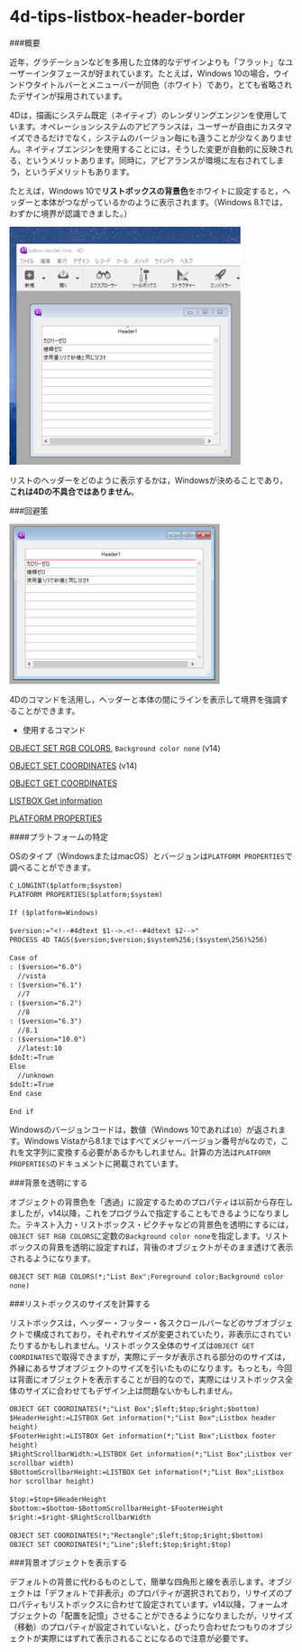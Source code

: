 # 4d-tips-listbox-header-border

###概要

近年，グラデーションなどを多用した立体的なデザインよりも「フラット」なユーザーインタフェースが好まれています。たとえば，Windows 10の場合，ウインドウタイトルバーとメニューバーが同色（ホワイト）であり，とても省略されたデザインが採用されています。

4Dは，描画にシステム既定（ネイティブ）のレンダリングエンジンを使用しています。オペレーションシステムのアピアランスは，ユーザーが自由にカスタマイズできるだけでなく，システムのバージョン毎にも違うことが少なくありません。ネイティブエンジンを使用することには，そうした変更が自動的に反映される，というメリットあります。同時に，アピアランスが環境に左右されてしまう，というデメリットもあります。

たとえば，Windows 10で**リストボックスの背景色**をホワイトに設定すると，ヘッダーと本体がつながっているかのように表示されます。（Windows 8.1では，わずかに境界が認識できました。）

![](https://github.com/4D-JP/4d-tips-listbox-header-border/blob/master/screenshot.png)

リストのヘッダーをどのように表示するかは，Windowsが決めることであり，**これは4Dの不具合ではありません**。

###回避策

![](https://github.com/4D-JP/4d-tips-listbox-header-border/blob/master/result.png)

4Dのコマンドを活用し，ヘッダーと本体の間にラインを表示して境界を強調することができます。

* 使用するコマンド

[OBJECT SET RGB COLORS](http://doc.4d.com/4dv15r/help/command/ja/page628.html), ``Background color none`` (v14) 

[OBJECT SET COORDINATES](http://doc.4d.com/4dv15r/help/command/ja/page1248.html) (v14)

[OBJECT GET COORDINATES](http://doc.4d.com/4dv15r/help/command/ja/page663.html)

[LISTBOX Get information](http://doc.4d.com/4dv15r/help/command/ja/page917.html)

[PLATFORM PROPERTIES](http://doc.4d.com/4dv15r/help/command/ja/page365.html)

####プラトフォームの特定

OSのタイプ（WindowsまたはmacOS）とバージョンは``PLATFORM PROPERTIES``で調べることができます。

```
C_LONGINT($platform;$system)
PLATFORM PROPERTIES($platform;$system)

If ($platform=Windows)

$version:="<!--#4dtext $1-->.<!--#4dtext $2-->"
PROCESS 4D TAGS($version;$version;$system%256;($system\256)%256)

Case of 
: ($version="6.0")
  //vista
: ($version="6.1")
  //7
: ($version="6.2")
  //8
: ($version="6.3")
  //8.1
: ($version="10.0")
  //latest:10
$doIt:=True
Else 
  //unknown
$doIt:=True
End case 

End if 
```

Windowsのバージョンコードは，数値（Windows 10であれば``10``）が返されます。Windows Vistaから8.1まではすべてメジャーバージョン番号が``6``なので，これを文字列に変換する必要があるかもしれません。計算の方法は``PLATFORM PROPERTIES``のドキュメントに掲載されています。

###背景を透明にする

オブジェクトの背景色を「透過」に設定するためのプロパティは以前から存在しましたが，v14以降，これをプログラムで指定することもできるようになりました。テキスト入力・リストボックス・ピクチャなどの背景色を透明にするには，``OBJECT SET RGB COLORS``に定数の``Background color none``を指定します。リストボックスの背景を透明に設定すれば，背後のオブジェクトがそのまま透けて表示されるようになります。

```
OBJECT SET RGB COLORS(*;"List Box";Foreground color;Background color none)
```

###リストボックスのサイズを計算する

リストボックスは，ヘッダー・フッター・各スクロールバーなどのサブオブジェクトで構成されており，それぞれサイズが変更されていたり，非表示にされていたりするかもしれません。リストボックス全体のサイズは``OBJECT GET COORDINATES``で取得できますが，実際にデータが表示される部分ののサイズは，外縁にあるサブオブジェクトのサイズを引いたものになります。もっとも，今回は背面にオブジェクトを表示することが目的なので，実際にはリストボックス全体のサイズに合わせてもデザイン上は問題ないかもしれません。

```
OBJECT GET COORDINATES(*;"List Box";$left;$top;$right;$bottom)
$HeaderHeight:=LISTBOX Get information(*;"List Box";Listbox header height)
$FooterHeight:=LISTBOX Get information(*;"List Box";Listbox footer height)
$RightScrollbarWidth:=LISTBOX Get information(*;"List Box";Listbox ver scrollbar width)
$BottomScrollbarHeight:=LISTBOX Get information(*;"List Box";Listbox hor scrollbar height)

$top:=$top+$HeaderHeight
$bottom:=$bottom-$BottomScrollbarHeight-$FooterHeight
$right:=$right-$RightScrollbarWidth

OBJECT SET COORDINATES(*;"Rectangle";$left;$top;$right;$bottom)
OBJECT SET COORDINATES(*;"Line";$left;$top;$right;$top)
```

###背景オブジェクトを表示する

デフォルトの背景に代わるものとして，簡単な四角形と線を表示します。オブジェクトは「デフォルトで非表示」のプロパティが選択されており，リサイズのプロパティもリストボックスに合わせて設定されています。v14以降，フォームオブジェクトの「配置を記憶」させることができるようになりましたが，リサイズ（移動）のプロパティが設定されていないと，ぴったり合わせたつもりのオブジェクトが実際にはずれて表示されることになるので注意が必要です。

```

```
